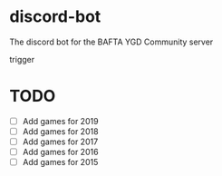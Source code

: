 # discord-bot
The discord bot for the BAFTA YGD Community server

trigger

# TODO

- [ ] Add games for 2019
- [ ] Add games for 2018
- [ ] Add games for 2017
- [ ] Add games for 2016
- [ ] Add games for 2015
